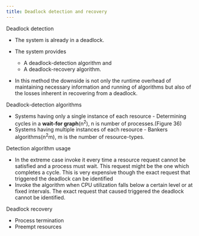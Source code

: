 ```yaml
---
title: Deadlock detection and recovery
---
```

Deadlock detection

-   The system is already in a deadlock.

-   The system provides

    -   A deadlock-detection algorithm and
    -   A deadlock-recovery algorithm.

-   In this method the downside is not only the runtime overhead of
    maintaining necessary information and running of algorithms but also
    of the losses inherent in recovering from a deadlock.

<span id="anchor"></span>Deadlock-detection algorithms

-   Systems having only a single instance of each resource - Determining
    cycles in a **wait-for graph**(n<sup>2</sup>), n is number of
    processes.(Figure 36)
-   Systems having multiple instances of each resource - Bankers
    algorithms(n<sup>2</sup>m), m is the number of resource-types.

<span id="anchor-1"></span>Detection algorithm usage

-   In the extreme case invoke it every time a resource request cannot
    be satisfied and a process must wait. This request might be the one
    which completes a cycle. This is very expensive though the exact
    request that triggered the deadlock can be identified
-   Invoke the algorithm when CPU utilization falls below a certain
    level or at fixed intervals. The exact request that caused triggered
    the deadlock cannot be identified.

Deadlock recovery

-   Process termination
-   Preempt resources
